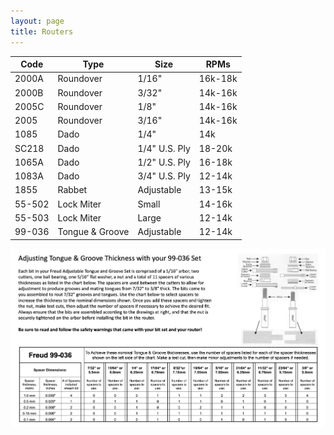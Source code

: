 ```yaml
---
layout: page
title: Routers
---
```

| Code   | Type            | Size           | RPMs    |
|--------|-----------------|----------------|---------|
| 2000A  | Roundover       | 1/16"          | 16k-18k |
| 2000B  | Roundover       | 3/32"          | 14k-16k |
| 2005C  | Roundover       | 1/8"           | 14k-16k |
| 2005   | Roundover       | 3/16"          | 14k-16k |
| 1085   | Dado            | 1/4"           | 14k     |
| SC218  | Dado            | 1/4" U.S. Ply  | 18-20k  |
| 1065A  | Dado            | 1/2" U.S. Ply  | 16-18k  |
| 1083A  | Dado            | 3/4" U.S. Ply  | 12-14k  |
| 1855   | Rabbet          | Adjustable     | 13-15k  |
| 55-502 | Lock Miter      | Small          | 14-16k  |
| 55-503 | Lock Miter      | Large          | 12-14k  |
| 99-036 | Tongue & Groove | Adjustable     | 12-14k  |

![alt text](freud_tng_set.png)